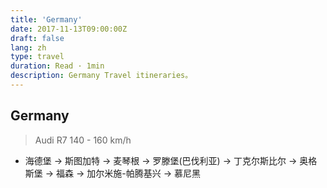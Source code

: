 ```yaml
---
title: 'Germany'
date: 2017-11-13T09:00:00Z
draft: false
lang: zh
type: travel
duration: Read · 1min
description: Germany Travel itineraries。
---
```


<ClientOnly>
  <Firefly/>
</ClientOnly>

## Germany

> Audi R7 140 - 160 km/h

- 海德堡 → 斯图加特 → 麦琴根 → 罗滕堡(巴伐利亚) → 丁克尔斯比尔 → 奥格斯堡 → 福森 → 加尔米施-帕腾基兴 → 慕尼黑
